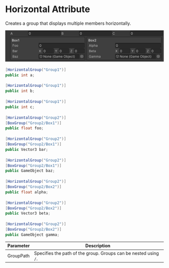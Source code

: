 # Horizontal Attribute

Creates a group that displays multiple members horizontally.

![img](../../../images/img-attribute-horizontal-group.png)

```cs 
[HorizontalGroup("Group1")]
public int a;

[HorizontalGroup("Group1")]
public int b;

[HorizontalGroup("Group1")]
public int c;

[HorizontalGroup("Group2")]
[BoxGroup("Group2/Box1")]
public float foo;

[HorizontalGroup("Group2")]
[BoxGroup("Group2/Box1")]
public Vector3 bar;

[HorizontalGroup("Group2")]
[BoxGroup("Group2/Box1")]
public GameObject baz;

[HorizontalGroup("Group2")]
[BoxGroup("Group2/Box2")]
public float alpha;

[HorizontalGroup("Group2")]
[BoxGroup("Group2/Box2")]
public Vector3 beta;

[HorizontalGroup("Group2")]
[BoxGroup("Group2/Box2")]
public GameObject gamma;
```

| Parameter | Description |
| - | - |
| GroupPath | Specifies the path of the group. Groups can be nested using `/`. |